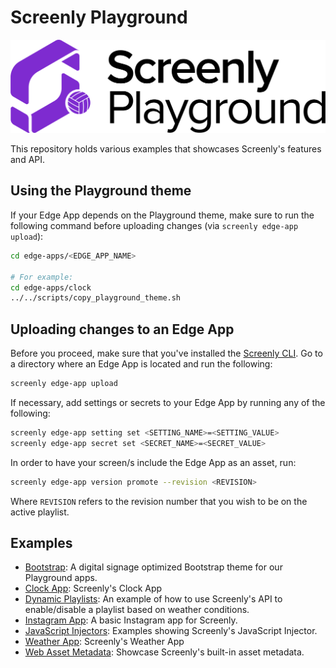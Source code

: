 # Screenly Playground

![Playground Logo](/images/playground.png)

This repository holds various examples that showcases Screenly's features and API.

## Using the Playground theme

If your Edge App depends on the Playground theme, make sure to run the following command
before uploading changes (via `screenly edge-app upload`):

```bash
cd edge-apps/<EDGE_APP_NAME>

# For example:
cd edge-apps/clock
../../scripts/copy_playground_theme.sh
```

## Uploading changes to an Edge App

Before you proceed, make sure that you've installed the [Screenly CLI](https://github.com/Screenly/cli).
Go to a directory where an Edge App is located and run the following:

```bash
screenly edge-app upload
```

If necessary, add settings or secrets to your Edge App by running any of
the following:

```bash
screenly edge-app setting set <SETTING_NAME>=<SETTING_VALUE>
screenly edge-app secret set <SECRET_NAME>=<SECRET_VALUE>
```

In order to have your screen/s include the Edge App as an asset, run:

```bash
screenly edge-app version promote --revision <REVISION>
```

Where `REVISION` refers to the revision number that you wish to be on the active playlist.

## Examples

* [Bootstrap](https://github.com/Screenly/playground/tree/master/bootstrap/): A digital signage optimized Bootstrap theme for our Playground apps.
* [Clock App](https://github.com/Screenly/clock-app): Screenly's Clock App
* [Dynamic Playlists](https://github.com/Screenly/playground/tree/master/dynamic-playlists/): An example of how to use Screenly's API to enable/disable a playlist based on weather conditions.
* [Instagram App](https://github.com/Screenly/playground/tree/master/instagram/): A basic Instagram app for Screenly.
* [JavaScript Injectors](https://github.com/Screenly/playground/tree/master/javascript-injectors/): Examples showing Screenly's JavaScript Injector.
* [Weather App](https://github.com/Screenly/weather-app): Screenly's Weather App
* [Web Asset Metadata](https://github.com/Screenly/playground/tree/master/asset-metadata/): Showcase Screenly's built-in asset metadata.
